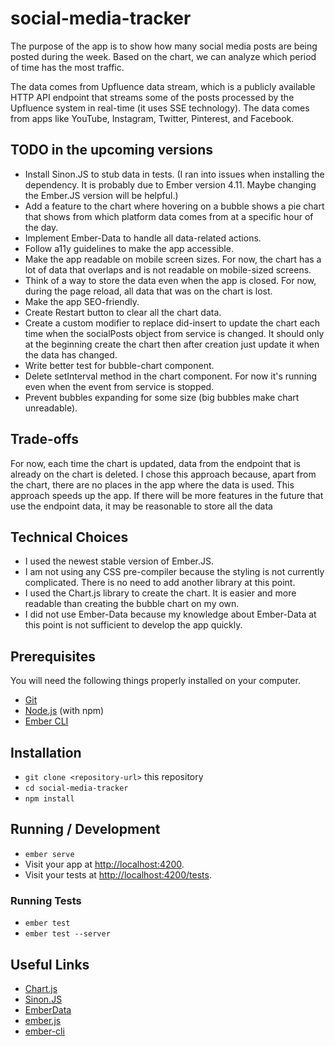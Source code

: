 # social-media-tracker

The purpose of the app is to show how many social media posts are being posted during the week. Based on the chart, we can analyze which period of time has the most traffic.

The data comes from Upfluence data stream, which is a publicly available HTTP API endpoint that streams some of the posts processed by the Upfluence system in real-time (it uses SSE technology). The data comes from apps like YouTube, Instagram, Twitter, Pinterest, and Facebook.

## TODO in the upcoming versions

* Install Sinon.JS to stub data in tests. (I ran into issues when installing the dependency. It is probably due to Ember version 4.11. Maybe changing the Ember.JS version will be helpful.)
* Add a feature to the chart where hovering on a bubble shows a pie chart that shows from which platform data comes from at a specific hour of the day.
* Implement Ember-Data to handle all data-related actions.
* Follow a11y guidelines to make the app accessible.
* Make the app readable on mobile screen sizes. For now, the chart has a lot of data that overlaps and is not readable on mobile-sized screens.
* Think of a way to store the data even when the app is closed. For now, during the page reload, all data that was on the chart is lost.
* Make the app SEO-friendly.
* Create Restart button to clear all the chart data.
* Create a custom modifier to replace did-insert to update the chart each time when the socialPosts object from service is changed. It should only at the beginning create the chart then after creation just update it when the data has changed.
* Write better test for bubble-chart component.
* Delete setInterval method in the chart component. For now it's running even when the event from service is stopped.
* Prevent bubbles expanding for some size (big bubbles make chart unreadable).

## Trade-offs

For now, each time the chart is updated, data from the endpoint that is already on the chart is deleted.
I chose this approach because, apart from the chart, there are no places in the app where the data is used. This approach speeds up the app.
If there will be more features in the future that use the endpoint data, it may be reasonable to store all the data
## Technical Choices

* I used the newest stable version of Ember.JS.
* I am not using any CSS pre-compiler because the styling is not currently complicated. There is no need to add another library at this point.
* I used the Chart.js library to create the chart. It is easier and more readable than creating the bubble chart on my own.
* I did not use Ember-Data because my knowledge about Ember-Data at this point is not sufficient to develop the app quickly.

## Prerequisites

You will need the following things properly installed on your computer.

* [Git](https://git-scm.com/)
* [Node.js](https://nodejs.org/) (with npm)
* [Ember CLI](https://cli.emberjs.com/release/)

## Installation

* `git clone <repository-url>` this repository
* `cd social-media-tracker`
* `npm install`

## Running / Development

* `ember serve`
* Visit your app at [http://localhost:4200](http://localhost:4200).
* Visit your tests at [http://localhost:4200/tests](http://localhost:4200/tests).

### Running Tests

* `ember test`
* `ember test --server`

## Useful Links

* [Chart.js](https://www.chartjs.org/)
* [Sinon.JS](https://sinonjs.org/)
* [EmberData](https://guides.emberjs.com/release/models/)
* [ember.js](https://emberjs.com/)
* [ember-cli](https://cli.emberjs.com/release/)
